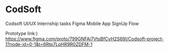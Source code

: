 # CodSoft
Codsoft UI/UX Internship tasks
Figma Mobile App SignUp Flow

Prototype link:) https://www.figma.com/proto/799GNFAi7VtsBfCyH2S69I/Codsoft-project-1?node-id=0-1&t=6Rtp7LpHR9R0ZDFM-1
